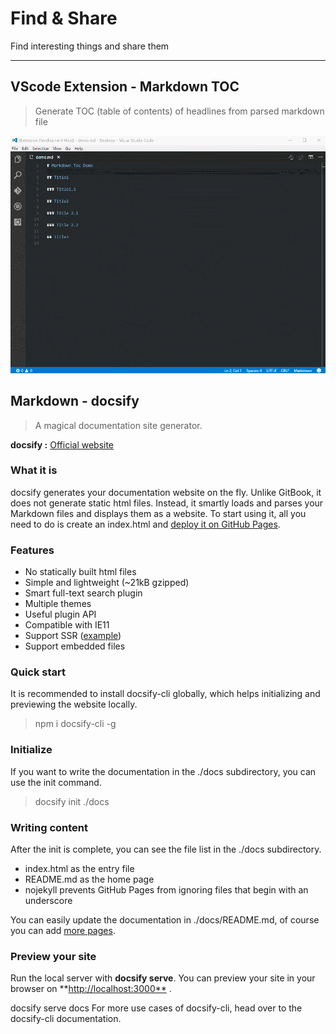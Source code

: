 # Find & Share

Find interesting things and share them

-----------------------------------------------------------------------

## VScode Extension - Markdown TOC

>Generate TOC (table of contents) of headlines from parsed markdown file

![insert-toc](images/insert-toc.gif)

## Markdown - docsify

>A magical documentation site generator.

**docsify :** [Official website](https://docsify.js.org/#/?id=docsify)

### What it is

docsify generates your documentation website on the fly. Unlike GitBook, it does not generate static html files. Instead, it smartly loads and parses your Markdown files and displays them as a website. To start using it, all you need to do is create an index.html and [deploy it on GitHub Pages](https://docsify.js.org/#/deploy).

### Features

- No statically built html files
- Simple and lightweight (~21kB gzipped)
- Smart full-text search plugin
- Multiple themes
- Useful plugin API
- Compatible with IE11
- Support SSR ([example](https://github.com/docsifyjs/docsify-ssr-demo))
- Support embedded files

### Quick start

It is recommended to install docsify-cli globally, which helps initializing and previewing the website locally.

> npm i docsify-cli -g

### Initialize

If you want to write the documentation in the ./docs subdirectory, you can use the init command.

>docsify init ./docs

### Writing content

After the init is complete, you can see the file list in the ./docs subdirectory.

- index.html as the entry file
- README.md as the home page
- nojekyll prevents GitHub Pages from ignoring files that begin with an underscore

You can easily update the documentation in ./docs/README.md, of course you can add [more pages](https://docsify.js.org/#/more-pages).

### Preview your site

Run the local server with **docsify serve**. You can preview your site in your browser on **<http://localhost:3000**> .

docsify serve docs
For more use cases of docsify-cli, head over to the docsify-cli documentation.